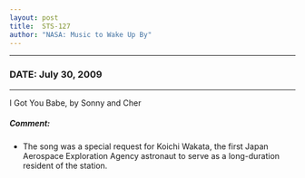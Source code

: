 ```yaml
---
layout: post
title:  STS-127
author: "NASA: Music to Wake Up By"
---
```


----
### DATE: July 30, 2009
----
I Got You Babe, by Sonny and Cher

##### Comment:
* The song was a special request for Koichi Wakata, the first Japan Aerospace Exploration Agency astronaut to serve as a long-duration resident of the station.

